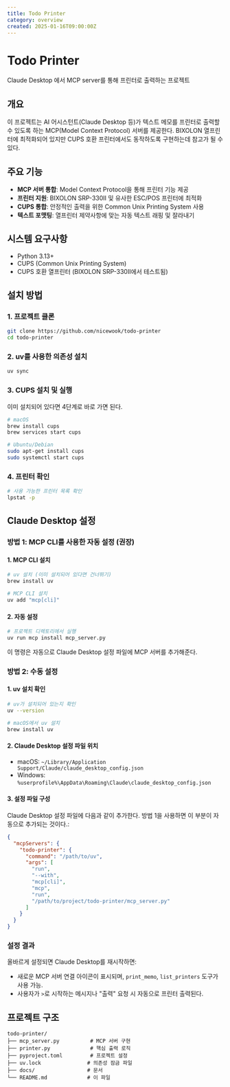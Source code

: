 ```yaml
---
title: Todo Printer
category: overview
created: 2025-01-16T09:00:00Z
---
```


# Todo Printer

Claude Desktop 에서 MCP server를 통해 프린터로 출력하는 프로젝트

## 개요

이 프로젝트는 AI 어시스턴트(Claude Desktop 등)가 텍스트 메모를 프린터로 출력할 수 있도록 하는 MCP(Model Context Protocol) 서버를 제공한다.
BIXOLON 열프린터에 최적화되어 있지만 CUPS 호환 프린터에서도 동작하도록 구현하는데 참고가 될 수 있다.

## 주요 기능

- **MCP 서버 통합**: Model Context Protocol을 통해 프린터 기능 제공
- **프린터 지원**: BIXOLON SRP-330II 및 유사한 ESC/POS 프린터에 최적화
- **CUPS 통합**: 안정적인 출력을 위한 Common Unix Printing System 사용
- **텍스트 포맷팅**: 열프린터 제약사항에 맞는 자동 텍스트 래핑 및 잘라내기

## 시스템 요구사항

- Python 3.13+
- CUPS (Common Unix Printing System)
- CUPS 호환 열프린터 (BIXOLON SRP-330II에서 테스트됨)

## 설치 방법

### 1. 프로젝트 클론

```bash
git clone https://github.com/nicewook/todo-printer
cd todo-printer
```

### 2. uv를 사용한 의존성 설치

```bash
uv sync
```

### 3. CUPS 설치 및 실행

이미 설치되어 있다면 4단계로 바로 가면 된다. 

```bash
# macOS
brew install cups
brew services start cups

# Ubuntu/Debian
sudo apt-get install cups
sudo systemctl start cups
```

### 4. 프린터 확인

```bash
# 사용 가능한 프린터 목록 확인
lpstat -p
```

## Claude Desktop 설정

### 방법 1: MCP CLI를 사용한 자동 설정 (권장)

#### 1. MCP CLI 설치

```bash
# uv 설치 (이미 설치되어 있다면 건너뛰기)
brew install uv

# MCP CLI 설치
uv add "mcp[cli]"
```

#### 2. 자동 설정

```bash
# 프로젝트 디렉토리에서 실행
uv run mcp install mcp_server.py
```

이 명령은 자동으로 Claude Desktop 설정 파일에 MCP 서버를 추가해준다.

### 방법 2: 수동 설정

#### 1. uv 설치 확인

```bash
# uv가 설치되어 있는지 확인
uv --version

# macOS에서 uv 설치
brew install uv
```

#### 2. Claude Desktop 설정 파일 위치

- macOS: `~/Library/Application Support/Claude/claude_desktop_config.json`
- Windows: `%userprofile%\AppData\Roaming\Claude\claude_desktop_config.json`

#### 3. 설정 파일 구성

Claude Desktop 설정 파일에 다음과 같이 추가한다. 방법 1을 사용하면 이 부분이 자동으로 추가되는 것이다.:

```json
{
  "mcpServers": {
    "todo-printer": {
      "command": "/path/to/uv",
      "args": [
        "run",
        "--with",
        "mcp[cli]",
        "mcp",
        "run",
        "/path/to/project/todo-printer/mcp_server.py"
      ]
    }
  }
}
```

### 설정 결과

올바르게 설정되면 Claude Desktop를 재시작하면:
- 새로운 MCP 서버 연결 아이콘이 표시되며, `print_memo`, `list_printers` 도구가 사용 가능.
- 사용자가 `>`로 시작하는 메시지나 "출력" 요청 시 자동으로 프린터 출력된다.

## 프로젝트 구조

```
todo-printer/
├── mcp_server.py          # MCP 서버 구현
├── printer.py             # 핵심 출력 로직
├── pyproject.toml         # 프로젝트 설정
├── uv.lock               # 의존성 잠금 파일
├── docs/                 # 문서
└── README.md             # 이 파일
```